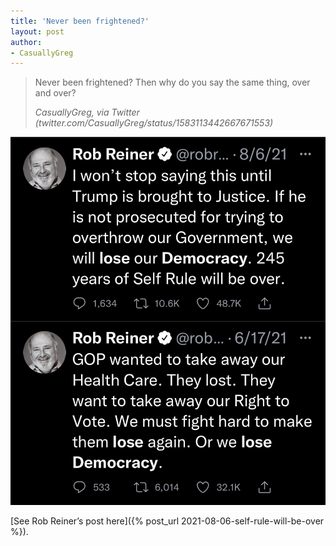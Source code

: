 ```yaml
---
title: 'Never been frightened?'
layout: post
author:
- CasuallyGreg
---
```


> Never been frightened? Then why do you say the same thing, over and over?
>
> <cite>CasuallyGreg, via Twitter (twitter.com/CasuallyGreg/status/1583113442667671553)</cite>

![Rob Reiner being frightened](/assets/2022-10-20-CasuallyGreg.jpg "Rob Reiner being frightened")

[See Rob Reiner’s post here]({% post_url 2021-08-06-self-rule-will-be-over %}).
